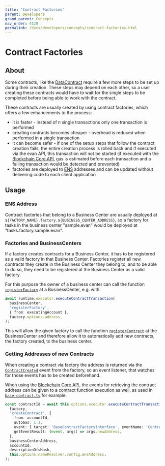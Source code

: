 ```yaml
---
title: "Contract Factories"
parent: Developers
grand_parent: Concepts
nav_order: 4120
permalink: /docs/developers/concepts/contract-factories.html
---
```


# Contract Factories
## About
Some contracts, like the [DataContract](/docs/developers/concepts/data-contract.html) require a few more steps to be set up during their creation. These steps may depend on each other, so a user creating these contracts would have to wait for the single steps to be completed before being able to work with the contract.

These contracts are usually created by using contract factories, which offers a few enhancements to the process:
- it is faster - instead of n single transactions only one transaction is performed
- creating contracts becomes cheaper -  overhead is reduced when performed in a single transaction
- it can become safer - if one of the setup steps that follow the contract creation fails, the entire creation process is rolled back and if executed via the evan API, this transaction will not be started (if executed with the [Blockchain Core API](/docs/developers/api/api-blockchain-core.html), gas is estimated before each transaction and a failing transaction would be detected and prevented)
- factories are deployed to [ENS](/docs/how_it_works/services/ensnameservice.html) addresses and can be updated without delivering code to each client application


## Usage
### ENS Address
Contract factories that belong to a Business Center are usually deployed at `${FACTORY_NAME}.factory.${BUSINESS_CENTER_ADDRESS}`, so a factory for tasks in the business center "sample.evan" would be deployed at "tasks.factory.sample.evan".

### Factories and BusinessCenters
If a factory creates contracts for a Business Center, it has to be registered as a valid factory in that Business Center. Factories register all new contracts they create in the Business Center they belong to, and to be able to do so, they need to be registered at the Business Center as a valid factory.

For this purpose the owner of a business center can call the function [`registerFactory`](https://github.com/evannetwork/smart-contracts-core/blob/0cff8bf94bb1ce578c702764483a0a33450236c6/contracts/BusinessCenter.sol#L179) at a BusinessCenter, e.g. with: 

```typescript
await runtime.executor.executeContractTransaction(
  businessCenter,
  'registerFactory',
  { from: executingAccount },
  factory.options.address,
);
```

This will allow the given factory to call the function [`registerContract`](https://github.com/evannetwork/smart-contracts-core/blob/0cff8bf94bb1ce578c702764483a0a33450236c6/contracts/BusinessCenter.sol#L125) at the BusinessCenter and therefore allow it to automatically add new contracts, the factory created, to the business center.


### Getting Addresses of new Contracts
When creating a contract via factory the address is returned via the [`ContractCreated`](https://github.com/evannetwork/smart-contracts-core/blob/0cff8bf94bb1ce578c702764483a0a33450236c6/contracts/BaseContractFactory.sol#L29) event from the factory, so an event listener, that watches for those events has to be created beforehand.

When using the [Blockchain Core API](/docs/developers/api/blockchain-core.html), the events for retrieving the contract address can be given to a contract function execution as well, as used in [`base-contract.ts`](https://github.com/evannetwork/api-blockchain-core/blob/88105e2ec6eca0ff571019c5e79b57e5bc006b7f/src/contracts/base-contract/base-contract.ts#L127) for example:

```typescript
const contractId = await this.options.executor.executeContractTransaction(
  factory,
  'createContract', {
    from: accountId,
    autoGas: 1.1,
    event: { target: 'BaseContractFactoryInterface', eventName: 'ContractCreated', },
    getEventResult: (event, args) => args.newAddress,
  },
  businessCenterAddress,
  accountId,
  descriptionDfsHash,
  this.options.nameResolver.config.ensAddress,
);
```